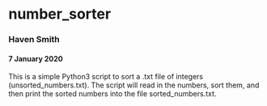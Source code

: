 # number_sorter
### Haven Smith
#### 7 January 2020
This is a simple Python3 script to sort a .txt file of integers (unsorted_numbers.txt). 
The script will read in the numbers, sort them, and then print the sorted numbers into the file sorted_numbers.txt.
